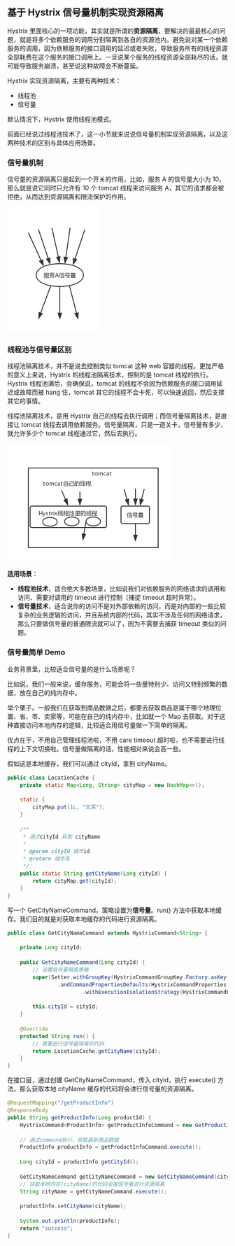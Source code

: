 ## 基于 Hystrix 信号量机制实现资源隔离
Hystrix 里面核心的一项功能，其实就是所谓的**资源隔离**，要解决的最最核心的问题，就是将多个依赖服务的调用分别隔离到各自的资源池内。避免说对某一个依赖服务的调用，因为依赖服务的接口调用的延迟或者失败，导致服务所有的线程资源全部耗费在这个服务的接口调用上。一旦说某个服务的线程资源全部耗尽的话，就可能导致服务崩溃，甚至说这种故障会不断蔓延。

Hystrix 实现资源隔离，主要有两种技术：

- 线程池
- 信号量

默认情况下，Hystrix 使用线程池模式。

前面已经说过线程池技术了，这一小节就来说说信号量机制实现资源隔离，以及这两种技术的区别与具体应用场景。

### 信号量机制
信号量的资源隔离只是起到一个开关的作用，比如，服务 A 的信号量大小为 10，那么就是说它同时只允许有 10 个 tomcat 线程来访问服务 A，其它的请求都会被拒绝，从而达到资源隔离和限流保护的作用。

![hystrix-semphore](/img/hystrix-semphore.png)

### 线程池与信号量区别
线程池隔离技术，并不是说去控制类似 tomcat 这种 web 容器的线程。更加严格的意义上来说，Hystrix 的线程池隔离技术，控制的是 tomcat 线程的执行。Hystrix 线程池满后，会确保说，tomcat 的线程不会因为依赖服务的接口调用延迟或故障而被 hang 住，tomcat 其它的线程不会卡死，可以快速返回，然后支撑其它的事情。

线程池隔离技术，是用 Hystrix 自己的线程去执行调用；而信号量隔离技术，是直接让 tomcat 线程去调用依赖服务。信号量隔离，只是一道关卡，信号量有多少，就允许多少个 tomcat 线程通过它，然后去执行。

![hystrix-semphore-thread-pool](/img/hystrix-semphore-thread-pool.png)

**适用场景**：
- **线程池技术**，适合绝大多数场景，比如说我们对依赖服务的网络请求的调用和访问、需要对调用的 timeout 进行控制（捕捉 timeout 超时异常）。
- **信号量技术**，适合说你的访问不是对外部依赖的访问，而是对内部的一些比较复杂的业务逻辑的访问，并且系统内部的代码，其实不涉及任何的网络请求，那么只要做信号量的普通限流就可以了，因为不需要去捕获 timeout 类似的问题。

### 信号量简单 Demo
业务背景里，比较适合信号量的是什么场景呢？

比如说，我们一般来说，缓存服务，可能会将一些量特别少、访问又特别频繁的数据，放在自己的纯内存中。

举个栗子。一般我们在获取到商品数据之后，都要去获取商品是属于哪个地理位置、省、市、卖家等，可能在自己的纯内存中，比如就一个 Map 去获取。对于这种直接访问本地内存的逻辑，比较适合用信号量做一下简单的隔离。

优点在于，不用自己管理线程池啦，不用 care timeout 超时啦，也不需要进行线程的上下文切换啦。信号量做隔离的话，性能相对来说会高一些。

假如这是本地缓存，我们可以通过 cityId，拿到 cityName。
```java
public class LocationCache {
    private static Map<Long, String> cityMap = new HashMap<>();

    static {
        cityMap.put(1L, "北京");
    }

    /**
     * 通过cityId 获取 cityName
     *
     * @param cityId 城市id
     * @return 城市名
     */
    public static String getCityName(Long cityId) {
        return cityMap.get(cityId);
    }
}
```

写一个 GetCityNameCommand，策略设置为**信号量**。run() 方法中获取本地缓存。我们目的就是对获取本地缓存的代码进行资源隔离。
```java
public class GetCityNameCommand extends HystrixCommand<String> {

    private Long cityId;

    public GetCityNameCommand(Long cityId) {
        // 设置信号量隔离策略
        super(Setter.withGroupKey(HystrixCommandGroupKey.Factory.asKey("GetCityNameGroup"))
                .andCommandPropertiesDefaults(HystrixCommandProperties.Setter()
                        .withExecutionIsolationStrategy(HystrixCommandProperties.ExecutionIsolationStrategy.SEMAPHORE)));

        this.cityId = cityId;
    }

    @Override
    protected String run() {
        // 需要进行信号量隔离的代码
        return LocationCache.getCityName(cityId);
    }
}
```

在接口层，通过创建 GetCityNameCommand，传入 cityId，执行 execute() 方法，那么获取本地 cityName 缓存的代码将会进行信号量的资源隔离。
```java
@RequestMapping("/getProductInfo")
@ResponseBody
public String getProductInfo(Long productId) {
    HystrixCommand<ProductInfo> getProductInfoCommand = new GetProductInfoCommand(productId);

    // 通过command执行，获取最新商品数据
    ProductInfo productInfo = getProductInfoCommand.execute();

    Long cityId = productInfo.getCityId();

    GetCityNameCommand getCityNameCommand = new GetCityNameCommand(cityId);
    // 获取本地内存(cityName)的代码会被信号量进行资源隔离
    String cityName = getCityNameCommand.execute();

    productInfo.setCityName(cityName);

    System.out.println(productInfo);
    return "success";
}
```